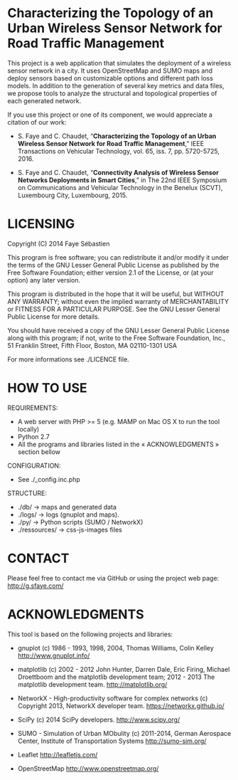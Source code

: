 # Characterizing the Topology of an Urban Wireless Sensor Network for Road Traffic Management

This project is a web application that simulates the deployment of a wireless sensor network in a city. It uses OpenStreetMap and SUMO maps and deploy sensors based on customizable options and different path loss models. In addition to the generation of several key metrics and data files, we propose tools to analyze the structural and topological properties of each generated network.

If you use this project or one of its component, we would appreciate a citation of our work:

- S. Faye and C. Chaudet, “**Characterizing the Topology of an Urban Wireless Sensor Network for Road Traffic Management**,” IEEE Transactions on Vehicular Technology, vol. 65, iss. 7, pp. 5720-5725, 2016.

- S. Faye and C. Chaudet, “**Connectivity Analysis of Wireless Sensor Networks Deployments in Smart Cities**,” in The 22nd IEEE Symposium on Communications and Vehicular Technology in the Benelux (SCVT), Luxembourg City, Luxembourg, 2015.



# LICENSING

Copyright (C) 2014 Faye Sébastien

This program is free software; you can redistribute it and/or
modify it under the terms of the GNU Lesser General Public
License as published by the Free Software Foundation; either
version 2.1 of the License, or (at your option) any later version.

This program is distributed in the hope that it will be useful,
but WITHOUT ANY WARRANTY; without even the implied warranty of
MERCHANTABILITY or FITNESS FOR A PARTICULAR PURPOSE. See the GNU
Lesser General Public License for more details.

You should have received a copy of the GNU Lesser General Public
License along with this program; if not, write to the Free Software
Foundation, Inc., 51 Franklin Street, Fifth Floor, Boston, MA 02110-1301 USA

For more informations see ./LICENCE file.



# HOW TO USE

REQUIREMENTS:

  * A web server with PHP >= 5 (e.g. MAMP on Mac OS X to run the tool locally)
  * Python 2.7
  * All the programs and libraries listed in the « ACKNOWLEDGMENTS » section bellow

CONFIGURATION:

  * See ./_config.inc.php

STRUCTURE:

  * ./db/ -> maps and generated data
  * ./logs/ -> logs (gnuplot and maps).
  * ./py/ -> Python scripts (SUMO / NetworkX)
  * ./ressources/ -> css-js-images files



# CONTACT

Please feel free to contact me via GitHub or using the project web page: http://g.sfaye.com/



# ACKNOWLEDGMENTS

This tool is based on the following projects and libraries:

 * gnuplot
   (c) 1986 - 1993, 1998, 2004, Thomas Williams, Colin Kelley
   http://www.gnuplot.info/

 * matplotlib
   (c) 2002 - 2012 John Hunter, Darren Dale, Eric Firing, Michael Droettboom and the matplotlib development team; 2012 - 2013 The matplotlib development team.
   http://matplotlib.org/

 * NetworkX - High-productivity software for complex networks
   (c) Copyright 2013, NetworkX developer team.
   https://networkx.github.io/

 * SciPy
   (c) 2014 SciPy developers.
   http://www.scipy.org/

 * SUMO - Simulation of Urban MObulity
   (c) 2011-2014, German Aerospace Center, Institute of Transportation Systems
   http://sumo-sim.org/

 * Leaflet
  http://leafletjs.com/

 * OpenStreetMap
   http://www.openstreetmap.org/
